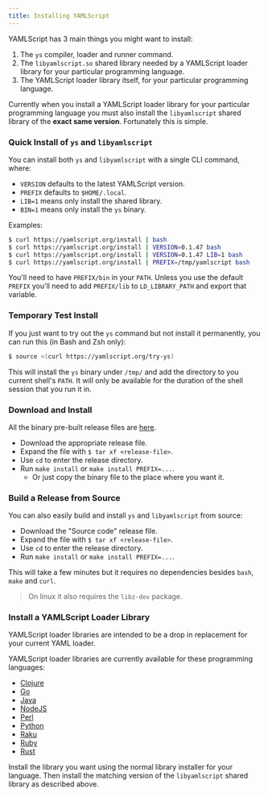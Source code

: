 ```yaml
---
title: Installing YAMLScript
---
```


YAMLScript has 3 main things you might want to install:

1. The `ys` compiler, loader and runner command.
2. The `libyamlscript.so` shared library needed by a YAMLScript loader library
   for your particular programming language.
3. The YAMLScript loader library itself, for your particular programming
   language.

Currently when you install a YAMLScript loader library for your particular
programming language you must also install the `libyamlscript` shared library of
the **exact same version**.
Fortunately this is simple.


### Quick Install of `ys` and `libyamlscript`

You can install both `ys` and `libyamlscript` with a single CLI command, where:

* `VERSION` defaults to the latest YAMLScript version.
* `PREFIX` defaults to `$HOME/.local`.
* `LIB=1` means only install the shared library.
* `BIN=1` means only install the `ys` binary.

Examples:
```bash
$ curl https://yamlscript.org/install | bash
$ curl https://yamlscript.org/install | VERSION=0.1.47 bash
$ curl https://yamlscript.org/install | VERSION=0.1.47 LIB=1 bash
$ curl https://yamlscript.org/install | PREFIX=/tmp/yamlscript bash
```

You'll need to have `PREFIX/bin` in your `PATH`.
Unless you use the default `PREFIX` you'll need to add `PREFIX/lib` to
`LD_LIBRARY_PATH` and export that variable.


### Temporary Test Install

If you just want to try out the `ys` command but not install it permanently, you
can run this (in Bash and Zsh only):
```bash
$ source <(curl https://yamlscript.org/try-ys)
```

This will install the `ys` binary under `/tmp/` and add the directory to you
current shell's `PATH`.
It will only be available for the duration of the shell session that you run it
in.


### Download and Install

All the binary pre-built release files are
[here](https://github.com/yaml/yamlscript/releases).

* Download the appropriate release file.
* Expand the file with `$ tar xf <release-file>`.
* Use `cd` to enter the release directory.
* Run `make install` or `make install PREFIX=...`.
  * Or just copy the binary file to the place where you want it.


### Build a Release from Source

You can also easily build and install `ys` and `libyamlscript` from source:

* Download the "Source code" release file.
* Expand the file with `$ tar xf <release-file>`.
* Use `cd` to enter the release directory.
* Run `make install` or `make install PREFIX=...`.

This will take a few minutes but it requires no dependencies besides `bash`,
`make` and `curl`.

> On linux it also requires the `libz-dev` package.


### Install a YAMLScript Loader Library

YAMLScript loader libraries are intended to be a  drop in replacement for your
current YAML loader.

YAMLScript loader libraries are currently available for these programming
languages:

* [Clojure](https://clojars.org/org.yamlscript/clj-yamlscript)
* [Go](https://github.com/yaml/yamlscript-go)
* [Java](https://clojars.org/org.yamlscript/yamlscript)
* [NodeJS](https://www.npmjs.com/package/@yaml/yamlscript)
* [Perl](https://metacpan.org/pod/YAMLScript)
* [Python](https://pypi.org/project/yamlscript/)
* [Raku](https://raku.land/zef:ingy/YAMLScript)
* [Ruby](https://rubygems.org/gems/yamlscript)
* [Rust](https://crates.io/crates/yamlscript)

Install the library you want using the normal library installer for your
language.
Then install the matching version of the `libyamlscript` shared library as
described above.
